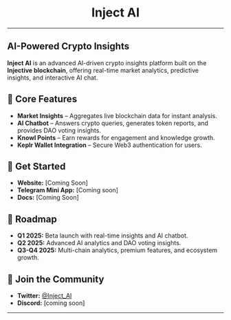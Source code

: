 <h1 align="center">  Inject AI </h1> 

---
## AI-Powered Crypto Insights  

**Inject AI** is an advanced AI-driven crypto insights platform built on the **Injective blockchain**, offering real-time market analytics, predictive insights, and interactive AI chat.  

## 🔹 Core Features  
- **Market Insights** – Aggregates live blockchain data for instant analysis.  
- **AI Chatbot** – Answers crypto queries, generates token reports, and provides DAO voting insights.  
- **Knowl Points** – Earn rewards for engagement and knowledge growth.  
- **Keplr Wallet Integration** – Secure Web3 authentication for users.  

## 🔗 Get Started  
- **Website:** [Coming Soon]  
- **Telegram Mini App:** [Coming soon] 
- **Docs:** [Coming Soon]  

## 📌 Roadmap  
- **Q1 2025:** Beta launch with real-time insights and AI chatbot.  
- **Q2 2025:** Advanced AI analytics and DAO voting insights.  
- **Q3-Q4 2025:** Multi-chain analytics, premium features, and ecosystem growth.  
  

## 📢 Join the Community  
- **Twitter:** [@Inject_AI](#)  
- **Discord:** [coming soon] 

---

